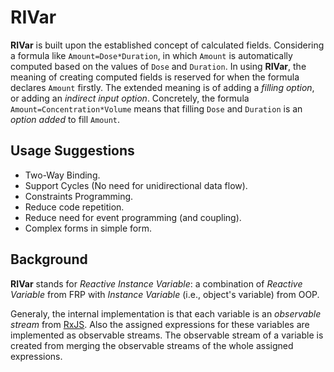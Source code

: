 # RIVar

**RIVar** is built upon the established concept of calculated fields. Considering a formula like `Amount=Dose*Duration`, in which `Amount` is automatically computed based on the values of `Dose` and `Duration`. In using **RIVar**, the meaning of creating computed fields is reserved for when the formula declares `Amount` firstly. The extended meaning is of adding a *filling option*, or adding an *indirect input option*. Concretely, the formula `Amount=Concentration*Volume` means that filling `Dose` and `Duration` is an *option added* to fill `Amount`.

## Usage Suggestions

* Two-Way Binding.
* Support Cycles (No need for unidirectional data flow).
* Constraints Programming.
* Reduce code repetition.
* Reduce need for event programming (and coupling).
* Complex forms in simple form.


## Background
**RIVar** stands for *Reactive Instance Variable*: a combination  of *Reactive Variable* from FRP with *Instance Variable* (i.e., object's variable) from OOP.

Generaly, the internal implementation is that each variable is an *observable stream* from [RxJS](http://reactivex.io/rxjs). Also the assigned expressions for these variables are implemented as observable streams. The observable stream of a variable is created from merging the observable streams of the whole assigned expressions.

